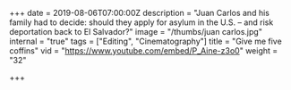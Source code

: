 +++
date = 2019-08-06T07:00:00Z
description = "Juan Carlos and his family had to decide: should they apply for asylum in the U.S. – and risk deportation back to El Salvador?"
image = "/thumbs/juan carlos.jpg"
internal = "true"
tags = ["Editing", "Cinematography"]
title = "Give me five coffins"
vid = "https://www.youtube.com/embed/P_Aine-z3o0"
weight = "32"

+++
